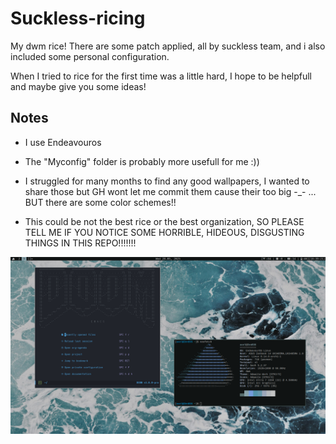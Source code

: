 # Suckless-ricing
My dwm rice!
There are some patch applied, all by suckless team, and i also included some personal configuration. 

When I tried to rice for the first time was a little hard, I hope to be helpfull and maybe give you some ideas!

## Notes
- I use Endeavouros 
- The "Myconfig" folder is probably more usefull for me :))
- I struggled for many months to find any good wallpapers, I wanted to share those but GH wont let me commit them cause their too big -_- ... BUT there are some color schemes!!

- This could be not the best rice or the best organization, SO PLEASE TELL ME IF YOU NOTICE SOME HORRIBLE, HIDEOUS, DISGUSTING THINGS IN THIS REPO!!!!!!!

![Preview (I'll add some more)](scrot.png)

